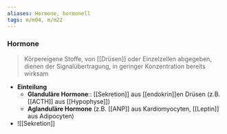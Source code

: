 ```yaml
---
aliases: Hormone, hormonell
tags: m/m04, m/m22
---
```

### Hormone
> Körpereigene Stoffe, von [[Drüsen]] oder Einzelzellen abgegeben, dienen der Signalübertragung, in geringer Konzentration bereits wirksam
- **Einteilung**
	- **Glanduläre Hormone**:: [[Sekretion]] aus [[endokrin]]en Drüsen (z.B. [[ACTH]] aus [[Hypophyse]])
	- **Aglanduläre Hormone** (z.B. [[ANP]] aus Kardiomyocyten, [[Leptin]] aus Adipocyten)
- ![[Sekretion]]
